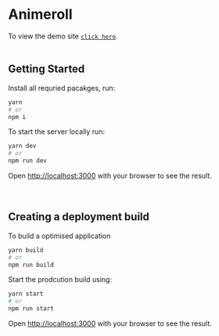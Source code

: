 # Animeroll

To view the demo site [`click here`](https://animeroll.vercel.app/).
<br />
<br />

## Getting Started

Install all requried pacakges, run:

```bash
yarn
# or
npm i
```

To start the server locally run:

```bash
yarn dev
# or
npm run dev
```

Open [http://localhost:3000](http://localhost:3000) with your browser to see the result.
<br />
<br />
<br />

## Creating a deployment build

To build a optimised application

```bash
yarn build
# or
npm run build
```

Start the prodcution build using:

```bash
yarn start
# or
npm run start
```

Open [http://localhost:3000](http://localhost:3000) with your browser to see the result.
